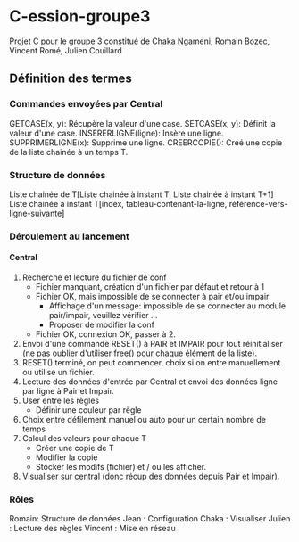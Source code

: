 # C-ession-groupe3

Projet C pour le groupe 3 constitué de Chaka Ngameni, Romain Bozec, Vincent Romé, Julien Couillard

## Définition des termes

### Commandes envoyées par Central

GETCASE(x, y): Récupère la valeur d'une case.
SETCASE(x, y): Définit la valeur d'une case.
INSERERLIGNE(ligne): Insère une ligne.
SUPPRIMERLIGNE(x): Supprime une ligne.
CREERCOPIE(): Créé une copie de la liste chainée à un temps T.

### Structure de données

Liste chainée de T[Liste chainée à instant T, Liste chainée à instant T+1]
Liste chainée à instant T[index, tableau-contenant-la-ligne, référence-vers-ligne-suivante]

### Déroulement au lancement

#### Central

1. Recherche et lecture du fichier de conf
    * Fichier manquant, création d'un fichier par défaut et retour à 1
    * Fichier OK, mais impossible de se connecter à pair et/ou impair
        * Affichage d'un message: impossible de se connecter au module pair/impair, veuillez vérifier ...
        * Proposer de modifier la conf
    * Fichier OK, connexion OK, passer à 2.
1. Envoi d'une commande RESET() à PAIR et IMPAIR pour tout réinitialiser (ne pas oublier d'utiliser free() pour chaque élément de la liste).
1. RESET() terminé, on peut commencer, choix si on entre manuellement ou utilise un fichier.
1. Lecture des données d'entrée par Central et envoi des données ligne par ligne à Pair et Impair.
1. User entre les règles
    * Définir une couleur par règle
1. Choix entre défilement manuel ou auto pour un certain nombre de temps
1. Calcul des valeurs pour chaque T
    * Créer une copie de T
    * Modifier la copie
    * Stocker les modifs (fichier) et / ou les afficher.
1. Visualiser sur central (donc récup des données depuis Pair et Impair).

### Rôles

Romain: Structure de données
Jean : Configuration
Chaka : Visualiser
Julien : Lecture des règles
Vincent : Mise en réseau
